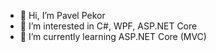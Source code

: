 - 👋 Hi, I’m Pavel Pekor
- 👀 I’m interested in C#, WPF, ASP.NET Core
- 🌱 I’m currently learning ASP.NET Core (MVC)

<!---
PavelPekor/PavelPekor is a ✨ special ✨ repository because its `README.md` (this file) appears on your GitHub profile.
You can click the Preview link to take a look at your changes.
--->
